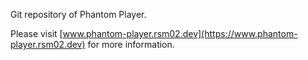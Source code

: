 
Git repository of Phantom Player.

Please visit [www.phantom-player.rsm02.dev](https://www.phantom-player.rsm02.dev) for more information.